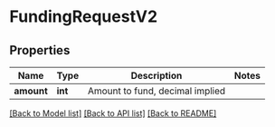 # FundingRequestV2

## Properties
Name | Type | Description | Notes
------------ | ------------- | ------------- | -------------
**amount** | **int** | Amount to fund, decimal implied | 

[[Back to Model list]](../README.md#documentation-for-models) [[Back to API list]](../README.md#documentation-for-api-endpoints) [[Back to README]](../README.md)



